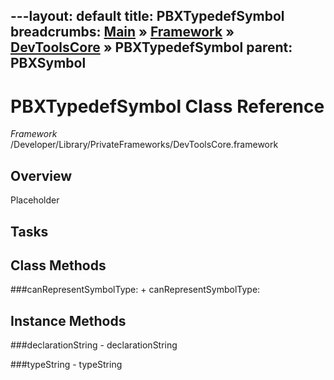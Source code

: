 ---layout: default
title: PBXTypedefSymbol
breadcrumbs: <a href="/index.html">Main</a> &raquo; <a href="/Frameworks.html">Framework</a> &raquo; <a href="/Frameworks/DevToolsCore.html">DevToolsCore</a> &raquo; PBXTypedefSymbol
parent: PBXSymbol 
---
# PBXTypedefSymbol Class Reference

*Framework* /Developer/Library/PrivateFrameworks/DevToolsCore.framework

## Overview

Placeholder

## Tasks

## Class Methods

<a name="+canRepresentSymbolType:"></a>
###canRepresentSymbolType:
    + canRepresentSymbolType:

## Instance Methods

<a name="-declarationString"></a>
###declarationString
    - declarationString

<a name="-typeString"></a>
###typeString
    - typeString

